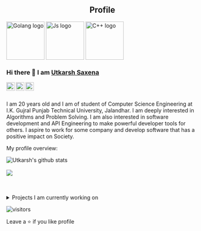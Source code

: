 <p align="center">
<h2 align="center">Profile</h2>
<div>
 <img width="100px" src="https://user-images.githubusercontent.com/82103333/208444307-2f947eaa-11bc-43df-ad3f-5fc315aea679.png" align="center" alt="Golang logo" />
 <img width="100px" src="https://user-images.githubusercontent.com/82103333/208444478-82c8b95d-10da-42c3-b7e6-743b9b37fb93.png" align="center" alt="Js logo" />
 <img width="100px" src="https://user-images.githubusercontent.com/82103333/208445077-ba38008f-aab6-44d7-8ecc-bbbea9a8dd20.png" align="center" alt="C++ logo" />
 </div>
</p>

### Hi there 👋 I am [Utkarsh Saxena](https://github.com/UtkarshSaxenautk)

<a href="https://www.linkedin.com/in/utkarsh-saxena-5a9034201/">
  <img align="left" alt="Utkarsh's Linkedin" width="22px" src="https://cdn.jsdelivr.net/npm/simple-icons@v3/icons/linkedin.svg" />
</a>
<a href="https://www.codechef.com/users/utk_2003">
  <img align="left" alt="Utkarsh's CodeChef" width="22px" src="https://cdn.jsdelivr.net/npm/simple-icons@3.13.0/icons/codechef.svg" />
<a href="https://leetcode.com/usutk/">
  <img align="left" alt="Utkarsh's Leetcode" width="22px" src="https://cdn.jsdelivr.net/npm/simple-icons@v3/icons/leetcode.svg" />
</a>

<br />
<br />

<div>
 <p>

I am 20 years old and I am of student of Computer Science Engineering at I.K. Gujral Punjab Technical University, Jalandhar. I am deeply interested in Algorithms and Problem Solving. I am also interested in software development and API Engineering to make powerful developer tools for others. I aspire to work for some company and develop software that has a positive impact on Society.

</h4>
</div>

<div><p>My profile overview: </p></div>

![Utkarsh's github stats](https://github-readme-stats.vercel.app/api?username=UtkarshSaxenautk&show_icons=true)
<br/>
<br/>
<img src="https://github-readme-stats.vercel.app/api/top-langs/?username=UtkarshSaxenautk&count_private=false&hide=html,scss,,ejs&theme=dracula&line_height=10">
<br />
<br />
<br />

<details>
<summary>
  Projects I am currently working on
</summary>

<br />

[Chat Room](https://github.com/UtkarshSaxenautk/Chat_Room)
[Booking Site](https://github.com/UtkarshSaxenautk/Booking-Site)

<br />

</details>

![visitors](https://visitor-badge.laobi.icu/badge?page_id=UtrkarshSaxenautk.UtkarshSaxenautk)

Leave a ⭐️ if you like profile

